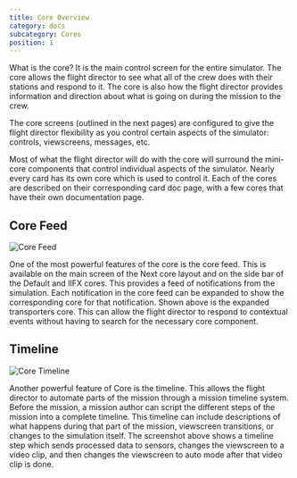 ```yaml
---
title: Core Overview
category: docs
subcategory: Cores
position: 1
---
```


What is the core? It is the main control screen for the entire simulator. The
core allows the flight director to see what all of the crew does with their
stations and respond to it. The core is also how the flight director provides
information and direction about what is going on during the mission to the crew.

The core screens (outlined in the next pages) are configured to give the flight
director flexibility as you control certain aspects of the simulator: controls,
viewscreens, messages, etc.

Most of what the flight director will do with the core will surround the
mini-core components that control individual aspects of the simulator. Nearly
every card has its own core which is used to control it. Each of the cores are
described on their corresponding card doc page, with a few cores that have their
own documentation page.

## Core Feed

![Core Feed](/img/core_feed.jpg)

One of the most powerful features of the core is the core feed. This is
available on the main screen of the Next core layout and on the side bar of the
Default and IIFX cores. This provides a feed of notifications from the
simulation. Each notification in the core feed can be expanded to show the
corresponding core for that notification. Shown above is the expanded
transporters core. This can allow the flight director to respond to contextual
events without having to search for the necessary core component.

## Timeline

![Core Timeline](/img/core_timeline.jpg)

Another powerful feature of Core is the timeline. This allows the flight
director to automate parts of the mission through a mission timeline system.
Before the mission, a mission author can script the different steps of the
mission into a complete timeline. This timeline can include descriptions of what
happens during that part of the mission, viewscreen transitions, or changes to
the simulation itself. The screenshot above shows a timeline step which sends
processed data to sensors, changes the viewscreen to a video clip, and then
changes the viewscreen to auto mode after that video clip is done.
